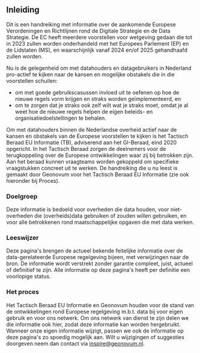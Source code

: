 ## Inleiding

Dit is een handreiking met informatie over de aankomende Europese Verordeningen en Richtlijnen rond de Digitale Strategie en de Data Strategie. De EC heeft meerdere voorstellen voor wetgeving gedaan die tot in 2023 zullen worden onderhandeld met het Europees Parlement (EP) en de Lidstaten (MS), en waarschijnlijk vanaf 2024 en/of 2025 gehandhaafd zullen worden. 

Nu is de gelegenheid om met datahouders en datagebruikers in Nederland pro-actief te kijken naar de kansen en mogelijke obstakels die in die voorstellen schuilen: 
* om met goede gebruikscasussen invloed uit te oefenen op hoe de nieuwe regels vorm krijgen en straks worden geïmplementeerd, en 
* om te zorgen dat je straks ook zelf wilt wat je straks moet, omdat je al weet hoe de nieuwe regels helpen de eigen beleids- en organisatiedoelstellingen te behalen. 

Om met datahouders binnen de Nederlandse overheid actief naar de kansen en obstakels van de Europese voorstellen te kijken is het Tactisch Beraad EU Informatie (TB), adviserend aan het GI-Beraad, eind 2020 opgericht. In het Tactisch Beraad zorgen de deelnemers voor de terugkoppeling over de Europese ontwikkelingen waar zij bij betrokken zijn. Aan het beraad kunnen vraagteams worden gekoppeld om specifieke vraagstukken concreet uit te werken. De handreiking die u nu leest is gemaakt door Geonovum voor het Tactisch Beraad EU Informatie (zie ook hieronder bij Proces).

### Doelgroep

Deze informatie is bedoeld voor overheden die data houden, voor niet-overheden die (overheids)data gebruiken of zouden willen gebruiken, en voor alle betrokkenen rond maatschappelijke opgaven die met data werken.

### Leeswijzer

Deze pagina's brengen de actueel bekende feitelijke informatie over de data-gerelateerde Europese regelgeving bijeen, met verwijzingen naar de bron. De informatie wordt verstrekt zonder garantie compleet, juist, actueel of definitief te zijn. Alle informatie op deze pagina's heeft per definitie een voorlopige status.

### Het proces

Het Tactisch Beraad EU Informatie en Geonovum houden voor de stand van de ontwikkelingen rond Europese regelgeving m.b.t. data bij voor eigen gebruik en voor ons netwerk. Om ons netwerk van dienst te zijn delen we die informatie ook hier, zodat deze informatie kan worden hergebruikt. Wanneer onze eigen informatie wijzigt, passen we ook de informatie op deze pagina's zo spoedig mogelijk aan. Wilt u wijzigingen of suggesties doorgeven neem dan contact via inspire@geonovum.nl.
